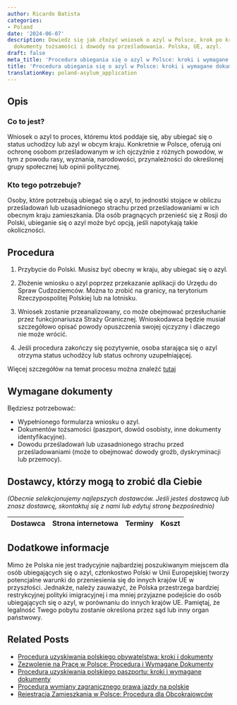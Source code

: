 ```yaml
---
author: Ricardo Batista
categories:
- Poland
date: '2024-06-07'
description: Dowiedz się jak złożyć wniosek o azyl w Polsce, krok po kroku. Wymagane
  dokumenty tożsamości i dowody na prześladowania. Polska, UE, azyl.
draft: false
meta_title: 'Procedura ubiegania się o azyl w Polsce: kroki i wymagane dokumenty'
title: 'Procedura ubiegania się o azyl w Polsce: kroki i wymagane dokumenty'
translationKey: poland-asylum_application
---
```



## Opis
### Co to jest?
Wniosek o azyl to proces, któremu ktoś poddaje się, aby ubiegać się o status uchodźcy lub azyl w obcym kraju. Konkretnie w Polsce, oferują oni ochronę osobom prześladowanym w ich ojczyźnie z różnych powodów, w tym z powodu rasy, wyznania, narodowości, przynależności do określonej grupy społecznej lub opinii politycznej.

### Kto tego potrzebuje?
Osoby, które potrzebują ubiegać się o azyl, to jednostki stojące w obliczu prześladowań lub uzasadnionego strachu przed prześladowaniami w ich obecnym kraju zamieszkania. Dla osób pragnących przenieść się z Rosji do Polski, ubieganie się o azyl może być opcją, jeśli napotykają takie okoliczności.

## Procedura
1. Przybycie do Polski. Musisz być obecny w kraju, aby ubiegać się o azyl.
2. Złożenie wniosku o azyl poprzez przekazanie aplikacji do Urzędu do Spraw Cudzoziemców.
   Można to zrobić na granicy, na terytorium Rzeczypospolitej Polskiej lub na lotnisku.
   
3. Wniosek zostanie przeanalizowany, co może obejmować przesłuchanie przez funkcjonariusza Straży Granicznej. Wnioskodawca będzie musiał szczegółowo opisać powody opuszczenia swojej ojczyzny i dlaczego nie może wrócić.
   
4. Jeśli procedura zakończy się pozytywnie, osoba starająca się o azyl otrzyma status uchodźcy lub status ochrony uzupełniającej.

Więcej szczegółów na temat procesu można znaleźć [tutaj](https://udsc.gov.pl/en/cudzoziemcy/uchodzcy-i-osoby-podlegajace-ochronie-udzielanej-na-terytorium-rzeczypospolitej-polskiej/procedure-for-granting-refugee-status-to-foreigners/)

## Wymagane dokumenty
Będziesz potrzebować:

- Wypełnionego formularza wniosku o azyl.
- Dokumentów tożsamości (paszport, dowód osobisty, inne dokumenty identyfikacyjne).
- Dowodu prześladowań lub uzasadnionego strachu przed prześladowaniami (może to obejmować dowody groźb, dyskryminacji lub przemocy).

## Dostawcy, którzy mogą to zrobić dla Ciebie

_(Obecnie selekcjonujemy najlepszych dostawców. Jeśli jesteś dostawcą lub znasz dostawcę, skontaktuj się z nami lub edytuj stronę bezpośrednio)_

| Dostawca        |     Strona internetowa  |     Terminy     |       Koszt      |
| :-------------: | :-------------: |  :-------------: | :-------------: |

## Dodatkowe informacje
Mimo że Polska nie jest tradycyjnie najbardziej poszukiwanym miejscem dla osób ubiegających się o azyl, członkostwo Polski w Unii Europejskiej tworzy potencjalne warunki do przeniesienia się do innych krajów UE w przyszłości. Jednakże, należy zauważyć, że Polska przestrzega bardziej restrykcyjnej polityki imigracyjnej i ma mniej przyjazne podejście do osób ubiegających się o azyl, w porównaniu do innych krajów UE. Pamiętaj, że legalność Twego pobytu zostanie określona przez sąd lub inny organ państwowy.
## Related Posts

- [Procedura uzyskiwania polskiego obywatelstwa: kroki i dokumenty](https://tramitit.com/pl/guides/poland/wniosek_o_obywatelstwo/)
- [Zezwolenie na Pracę w Polsce: Procedura i Wymagane Dokumenty](https://tramitit.com/pl/guides/poland/pozwolenie_na_prace_dla_cudzoziemcow/)
- [Procedura uzyskiwania polskiego paszportu: kroki i wymagane dokumenty](https://tramitit.com/pl/guides/poland/paszport/)
- [Procedura wymiany zagranicznego prawa jazdy na polskie](https://tramitit.com/pl/guides/poland/wymiana_prawa_jazdy/)
- [Rejestracja Zamieszkania w Polsce: Procedura dla Obcokrajowców](https://tramitit.com/pl/guides/poland/zameldowanie_cudzoziemca/)